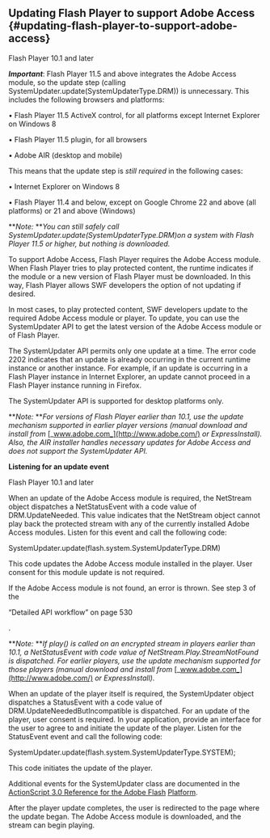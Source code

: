 ## Updating Flash Player to support Adobe Access {#updating-flash-player-to-support-adobe-access}

Flash Player 10.1 and later

**_Important_**: Flash Player 11.5 and above integrates the Adobe Access module, so the update step (calling SystemUpdater.update(SystemUpdaterType.DRM)) is unnecessary. This includes the following browsers and platforms:

• Flash Player 11.5 ActiveX control, for all platforms except Internet Explorer on Windows 8

• Flash Player 11.5 plugin, for all browsers

• Adobe AIR (desktop and mobile)

This means that the update step is _still required_ in the following cases:

• Internet Explorer on Windows 8

• Flash Player 11.4 and below, except on Google Chrome 22 and above (all platforms) or 21 and above (Windows)

**_Note:_ **_You can still safely call SystemUpdater.update(SystemUpdaterType.DRM)on a system with Flash Player 11.5 or higher, but nothing is downloaded._

To support Adobe Access, Flash Player requires the Adobe Access module. When Flash Player tries to play protected content, the runtime indicates if the module or a new version of Flash Player must be downloaded. In this way, Flash Player allows SWF developers the option of not updating if desired.

In most cases, to play protected content, SWF developers update to the required Adobe Access module or player. To update, you can use the SystemUpdater API to get the latest version of the Adobe Access module or of Flash Player.

The SystemUpdater API permits only one update at a time. The error code 2202 indicates that an update is already occurring in the current runtime instance or another instance. For example, if an update is occurring in a Flash Player instance in Internet Explorer, an update cannot proceed in a Flash Player instance running in Firefox.

The SystemUpdater API is supported for desktop platforms only.

**_Note:_ **_For versions of Flash Player earlier than 10.1, use the update mechanism supported in earlier player versions (manual download and install from_ [_www.adobe.com_](http://www.adobe.com/) _or ExpressInstall). Also, the AIR installer handles necessary updates for Adobe Access and does not support the SystemUpdater API._

**Listening for an update event**

Flash Player 10.1 and later

When an update of the Adobe Access module is required, the NetStream object dispatches a NetStatusEvent with a code value of DRM.UpdateNeeded. This value indicates that the NetStream object cannot play back the protected stream with any of the currently installed Adobe Access modules. Listen for this event and call the following code:

SystemUpdater.update(flash.system.SystemUpdaterType.DRM)

This code updates the Adobe Access module installed in the player. User consent for this module update is not required.

If the Adobe Access module is not found, an error is thrown. See step 3 of the

“Detailed API workflow” on page 530

.

**_Note:_ **_If play() is called on an encrypted stream in players earlier than 10.1, a NetStatusEvent with code value of NetStream.Play.StreamNotFound is dispatched. For earlier players, use the update mechanism supported for those players (manual download and install from_ [_www.adobe.com_](http://www.adobe.com/) _or ExpressInstall)._

When an update of the player itself is required, the SystemUpdater object dispatches a StatusEvent with a code value of DRM.UpdateNeededButIncompatible is dispatched. For an update of the player, user consent is required. In your application, provide an interface for the user to agree to and initiate the update of the player. Listen for the StatusEvent event and call the following code:

SystemUpdater.update(flash.system.SystemUpdaterType.SYSTEM);

This code initiates the update of the player.

Additional events for the SystemUpdater class are documented in the [ActionScript 3.0 Reference for the Adobe Flash](http://help.adobe.com/en_US/FlashPlatform/reference/actionscript/3/flash/system/SystemUpdater.html#eventSummary) [Platform](http://help.adobe.com/en_US/FlashPlatform/reference/actionscript/3/flash/system/SystemUpdater.html#eventSummary).

After the player update completes, the user is redirected to the page where the update began. The Adobe Access module is downloaded, and the stream can begin playing.